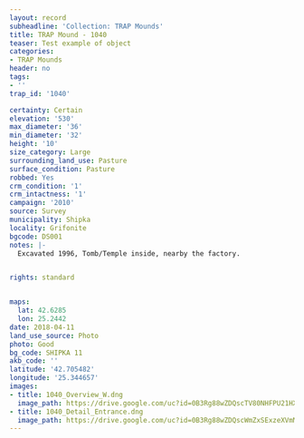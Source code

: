 ```yaml
---
layout: record
subheadline: 'Collection: TRAP Mounds'
title: TRAP Mound - 1040
teaser: Test example of object
categories:
- TRAP Mounds
header: no
tags:
- ''
trap_id: '1040'

certainty: Certain
elevation: '530'
max_diameter: '36'
min_diameter: '32'
height: '10'
size_category: Large
surrounding_land_use: Pasture
surface_condition: Pasture
robbed: Yes
crm_condition: '1'
crm_intactness: '1'
campaign: '2010'
source: Survey
municipality: Shipka
locality: Grifonite
bgcode: DS001
notes: |-
  Excavated 1996, Tomb/Temple inside, nearby the factory.


rights: standard


maps:
  lat: 42.6285
  lon: 25.2442
date: 2018-04-11
land_use_source: Photo
photo: Good
bg_code: SHIPKA 11
akb_code: ''
latitude: '42.705482'
longitude: '25.344657'
images:
- title: 1040_Overview_W.dng
  image_path: https://drive.google.com/uc?id=0B3Rg88wZDQscTV80NHFPU21HXzg
- title: 1040_Detail_Entrance.dng
  image_path: https://drive.google.com/uc?id=0B3Rg88wZDQscWmZxSExzeXVmM0U
---
```

